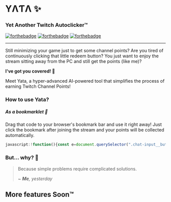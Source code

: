 # YΛƬΛ :sparkles:

### Yet Another Twitch Autoclicker™

[![forthebadge](https://forthebadge.com/images/badges/built-with-love.svg)](https://forthebadge.com) [![forthebadge](https://forthebadge.com/images/badges/gluten-free.svg)](https://forthebadge.com) [![forthebadge](https://forthebadge.com/images/badges/60-percent-of-the-time-works-every-time.svg)](https://forthebadge.com)

---

Still minimizing your game just to get some channel points? Are you tired of continuously clicking that little redeem button? You just want to enjoy the stream sitting away from the PC and still get the points (like me)?

**I've got you covered! 🙌**

Meet Yata, a hyper-advanced AI-powered tool that simplifies the process of earning Twitch Channel Points!

### How to use Yata?

##### As a bookmarklet :bookmark:
Drag that code to your browser's bookmark bar and use it right away! Just click the bookmark after joining the stream and your points will be collected automatically.

```javascript
javascript:!function(){const e=document.querySelector(".chat-input__buttons-container"),n=()=>{const e=document.querySelector(".claimable-bonus__icon");e&&e.click()};n(),((e,n)=>{const t=window.MutationObserver||window.WebKitMutationObserver;if(!e)return console.error("[Yata] Element not found!");t?new t(e=>n(e)).observe(e,{childList:!0,subtree:!0}):e.addEventListener("DOMNodeInserted",n)})(e,()=>n())}();
```


### But... why? 🤔

> Because simple problems require complicated solutions.
>
> ~ <cite>**Me**, yesterday</cite>

## More features Soon™
